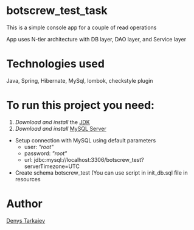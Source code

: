 # botscrew_test_task
This is a simple console app for a couple of read operations

App uses N-tier architecture with DB layer, DAO layer, and Service layer<br>

# Technologies used<br>
Java, Spring, Hibernate, MySql, lombok, checkstyle plugin<br>


# To run this project you need:<br>
1) *Download and install* the [JDK](https://www.oracle.com/java/technologies/javase-downloads.html, "Download JDK") <br>
2) *Download and install* [MySQL Server](https://dev.mysql.com/downloads/)<br>
+ Setup connection with MySQL using default parameters <br>
  + user: *"root"*<br>
  + password: *"root"*<br>
  + url: jdbc:mysql://localhost:3306/botscrew_test?serverTimezone=UTC<br>
+ Create schema botscrew_test (You can use script in init_db.sql file in resources<br>

# Author
[Denys Tarkaiev](https://github.com/tarkaiev "Author")